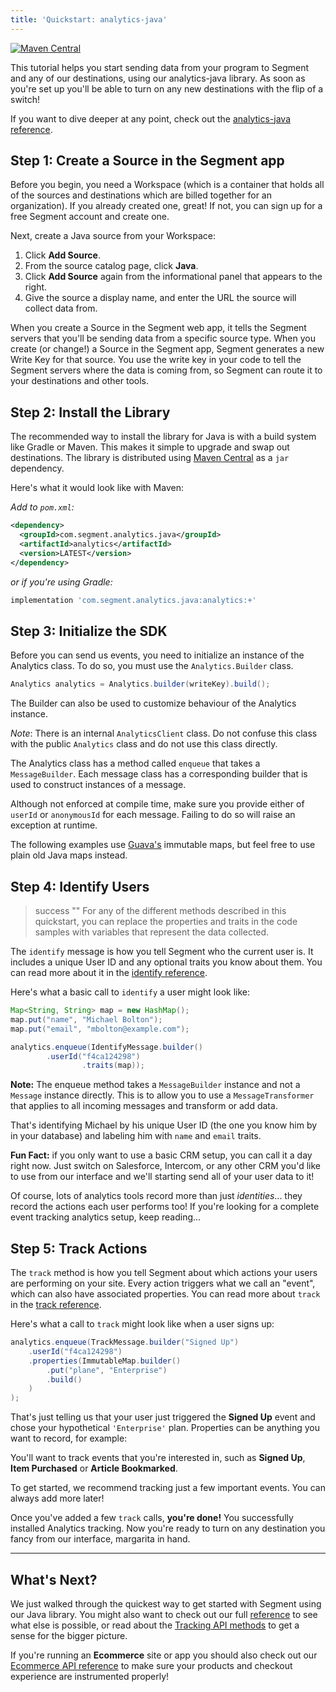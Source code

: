 ```yaml
---
title: 'Quickstart: analytics-java'
---
```


[![Maven Central](https://maven-badges.herokuapp.com/maven-central/com.segment.analytics.java/analytics/badge.svg)](https://maven-badges.herokuapp.com/maven-central/com.segment.analytics.java/analytics)

This tutorial helps you start sending data from your program to Segment and any of our destinations, using our analytics-java library. As soon as you're set up you'll be able to turn on any new destinations with the flip of a switch!

If you want to dive deeper at any point, check out the [analytics-java reference](/docs/connections/sources/catalog/libraries/server/java).

## Step 1: Create a Source in the Segment app

Before you begin, you need a Workspace (which is a container that holds all of the sources and destinations which are billed together for an organization). If you already created one, great! If not, you can sign up for a free Segment account and create one.

Next, create a Java source from your Workspace:

1. Click **Add Source**.
2. From the source catalog page, click **Java**.
3. Click **Add Source** again from the informational panel that appears to the right.
4. Give the source a display name, and enter the URL the source will collect data from.

When you create a Source in the Segment web app, it tells the Segment servers that you'll be sending data from a specific source type. When you create (or change!) a Source in the Segment app, Segment generates a new Write Key for that source. You use the write key in your code to tell the Segment servers where the data is coming from, so Segment can route it to your destinations and other tools.

## Step 2: Install the Library

The recommended way to install the library for Java is with a build system like Gradle or Maven. This makes it simple to upgrade and swap out destinations. The library is distributed using [Maven Central](http://maven.org/) as a `jar` dependency.

Here's what it would look like with Maven:

*Add to `pom.xml`:*

```xml
<dependency>
  <groupId>com.segment.analytics.java</groupId>
  <artifactId>analytics</artifactId>
  <version>LATEST</version>
</dependency>
```

*or if you're using Gradle:*

```bash
implementation 'com.segment.analytics.java:analytics:+'
```

## Step 3: Initialize the SDK

Before you can send us events, you need to initialize an instance of the Analytics class. To do so, you must use the `Analytics.Builder` class.

```java
Analytics analytics = Analytics.builder(writeKey).build();
```

The Builder can also be used to customize behaviour of the Analytics instance.

*Note*: There is an internal `AnalyticsClient` class. Do not confuse this class with the public `Analytics` class and do not use this class directly.

The Analytics class has a method called `enqueue` that takes a `MessageBuilder`. Each message class has a corresponding builder that is used to construct instances of a message.

Although not enforced at compile time, make sure you provide either of `userId` or `anonymousId` for each message. Failing to do so will raise an exception at runtime.

The following examples use [Guava's](https://github.com/google/guava) immutable maps, but feel free to use plain old Java maps instead.

## Step 4: Identify Users

> success ""
> For any of the different methods described in this quickstart, you can replace the properties and traits in the code samples with variables that represent the data collected.

The `identify` message is how you tell Segment who the current user is. It includes a unique User ID and any optional traits you know about them. You can read more about it in the [identify reference](/docs/connections/sources/catalog/libraries/server/java#identify).

Here's what a basic call to `identify` a user might look like:

```java
Map<String, String> map = new HashMap();
map.put("name", "Michael Bolton");
map.put("email", "mbolton@example.com");

analytics.enqueue(IdentifyMessage.builder()
        .userId("f4ca124298")
                .traits(map));
```

**Note:** The enqueue method takes a `MessageBuilder` instance and not a `Message` instance directly. This is to allow you to use a `MessageTransformer` that applies to all incoming messages and transform or add data. <!-- LR: Can't find that we ever had a doc about this. Read more about it in the [transformer reference docs](/docs/connections/sources/catalog/libraries/server/java#transformer).-->

That's identifying Michael by his unique User ID (the one you know him by in your database) and labeling him with `name` and `email` traits.

**Fun Fact:** if you only want to use a basic CRM setup, you can call it a day right now. Just switch on Salesforce, Intercom, or any other CRM you'd like to use from our interface and we'll starting send all of your user data to it!

Of course, lots of analytics tools record more than just _identities_... they record the actions each user performs too! If you're looking for a complete event tracking analytics setup, keep reading...


## Step 5: Track Actions

The `track` method is how you tell Segment about which actions your users are performing on your site. Every action triggers what we call an "event", which can also have associated properties. You can read more about `track` in the [track reference](/docs/connections/sources/catalog/libraries/server/java#track).

Here's what a call to `track` might look like when a user signs up:

```java
analytics.enqueue(TrackMessage.builder("Signed Up")
    .userId("f4ca124298")
    .properties(ImmutableMap.builder()
        .put("plane", "Enterprise")
        .build()
    )
);
```

That's just telling us that your user just triggered the **Signed Up** event and chose your hypothetical `'Enterprise'` plan. Properties can be anything you want to record, for example:

You'll want to track events that you're interested in, such as **Signed Up**, **Item Purchased** or **Article Bookmarked**.

To get started, we recommend tracking just a few important events. You can always add more later!

Once you've added a few `track` calls, **you're done!** You successfully installed Analytics tracking. Now you're ready to turn on any destination you fancy from our interface, margarita in hand.


---


## What's Next?

We just walked through the quickest way to get started with Segment using our Java library. You might also want to check out our full [reference](/docs/connections/sources/catalog/libraries/server/java) to see what else is possible, or read about the [Tracking API methods](/docs/connections/sources/catalog/libraries/server/http/) to get a sense for the bigger picture.

If you're running an **Ecommerce** site or app you should also check out our [Ecommerce API reference](/docs/connections/spec/ecommerce/v2/) to make sure your products and checkout experience are instrumented properly!
